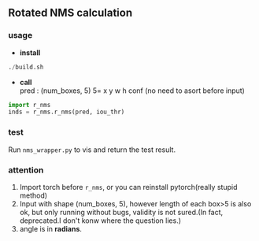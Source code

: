 ## Rotated NMS calculation
### usage
* **install**  
```python
./build.sh
```
* **call**  
pred : (num_boxes, 5)
5= x y w h conf
(no need to asort before input)
```python
import r_nms
inds = r_nms.r_nms(pred, iou_thr)
```
### test
Run `nms_wrapper.py` to vis and return the test result.

### attention
1. Import torch before `r_nms`, or you can  reinstall pytorch(really stupid method)
2. Input with shape  (num_boxes, 5), however length of each box>5 is also ok, but only running without bugs, validity is not sured.(In fact, deprecated.I don't konw where the question lies.) 
3. angle is  in **radians**.
